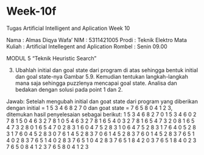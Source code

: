 # Week-10f
Tugas Artificial Intelligent and Aplication Week 10

Nama	          	: Almas Diqya Wafa’
NIM		           : 5311421005
Prodi		         : Teknik Elektro
Mata Kuliah	    : Artificial Intellegent and Aplication
Rombel	         : Senin 09.00

MODUL 5
“Teknik Heuristic Search”

3.	Ubahlah initial dan goal state dari program di atas sehingga bentuk initial dan goal state-nya Gambar 5.9. Kemudian tentukan langkah-langkah mana saja sehingga puzzlenya mencapai goal state. Analisa dan bedakan dengan solusi pada point 1 dan 2.

Jawab:
Setelah mengubah initial dan goat state dari program yang diberikan dengan initial = 1 5 3 4 6 8 2 7 0  dan goat state = 7 6 5 8 0 4 1 2 3, ditemukan hasil penyelesaian sebagai berikut:
1 5 3 4 6 8 2 7 0
1 5 3 4 6 0 2 7 8
1 5 0 4 6 3 2 7 8
1 0 5 4 6 3 2 7 8
1 6 5 4 0 3 2 7 8
1 6 5 4 7 3 2 0 8
1 6 5 4 7 3 2 8 0
1 6 5 4 7 0 2 8 3
1 6 0 4 7 5 2 8 3
1 0 6 4 7 5 2 8 3
1 7 6 4 0 5 2 8 3
1 7 6 0 4 5 2 8 3
0 7 6 1 4 5 2 8 3
7 0 6 1 4 5 2 8 3
7 6 0 1 4 5 2 8 3
7 6 5 1 4 0 2 8 3
7 6 5 1 4 0 2 8 3
7 6 5 1 0 4 2 8 3
7 6 5 1 8 4 2 0 3
7 6 5 1 8 4 0 2 3
7 6 5 0 8 4 1 2 3
7 6 5 8 0 4 1 2 3
